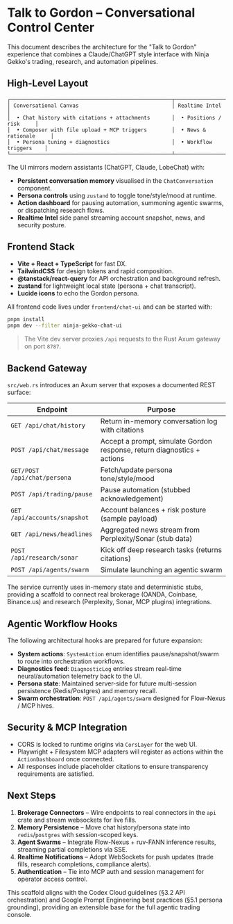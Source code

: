# Talk to Gordon – Conversational Control Center

This document describes the architecture for the "Talk to Gordon" experience that combines a Claude/ChatGPT style interface with Ninja Gekko's trading, research, and automation pipelines.

## High-Level Layout

```
┌────────────────────────────────────────────────────┬─────────────────────────┐
│ Conversational Canvas                              │ Realtime Intel          │
│  • Chat history with citations + attachments       │  • Positions / risk     │
│  • Composer with file upload + MCP triggers        │  • News & rationale     │
│  • Persona tuning + diagnostics                    │  • Workflow triggers    │
└────────────────────────────────────────────────────┴─────────────────────────┘
```

The UI mirrors modern assistants (ChatGPT, Claude, LobeChat) with:

- **Persistent conversation memory** visualised in the `ChatConversation` component.
- **Persona controls** using `zustand` to toggle tone/style/mood at runtime.
- **Action dashboard** for pausing automation, summoning agentic swarms, or dispatching research flows.
- **Realtime Intel** side panel streaming account snapshot, news, and security posture.

## Frontend Stack

- **Vite + React + TypeScript** for fast DX.
- **TailwindCSS** for design tokens and rapid composition.
- **@tanstack/react-query** for API orchestration and background refresh.
- **zustand** for lightweight local state (persona + chat transcript).
- **Lucide icons** to echo the Gordon persona.

All frontend code lives under `frontend/chat-ui` and can be started with:

```bash
pnpm install
pnpm dev --filter ninja-gekko-chat-ui
```

> The Vite dev server proxies `/api` requests to the Rust Axum gateway on port `8787`.

## Backend Gateway

`src/web.rs` introduces an Axum server that exposes a documented REST surface:

| Endpoint                 | Purpose                                                                   |
|--------------------------|---------------------------------------------------------------------------|
| `GET /api/chat/history`  | Return in-memory conversation log with citations                          |
| `POST /api/chat/message` | Accept a prompt, simulate Gordon response, return diagnostics + actions   |
| `GET/POST /api/chat/persona` | Fetch/update persona tone/style/mood                               |
| `POST /api/trading/pause`| Pause automation (stubbed acknowledgement)                                |
| `GET /api/accounts/snapshot` | Account balances + risk posture (sample payload)                    |
| `GET /api/news/headlines` | Aggregated news stream from Perplexity/Sonar (stub data)               |
| `POST /api/research/sonar` | Kick off deep research tasks (returns citations)                      |
| `POST /api/agents/swarm` | Simulate launching an agentic swarm                                     |

The service currently uses in-memory state and deterministic stubs, providing a scaffold to connect real brokerage (OANDA, Coinbase, Binance.us) and research (Perplexity, Sonar, MCP plugins) integrations.

## Agentic Workflow Hooks

The following architectural hooks are prepared for future expansion:

- **System actions**: `SystemAction` enum identifies pause/snapshot/swarm to route into orchestration workflows.
- **Diagnostics feed**: `DiagnosticLog` entries stream real-time neural/automation telemetry back to the UI.
- **Persona state**: Maintained server-side for future multi-session persistence (Redis/Postgres) and memory recall.
- **Swarm orchestration**: `POST /api/agents/swarm` designed for Flow-Nexus / MCP hives.

## Security & MCP Integration

- CORS is locked to runtime origins via `CorsLayer` for the web UI.
- Playwright + Filesystem MCP adapters will register as actions within the `ActionDashboard` once connected.
- All responses include placeholder citations to ensure transparency requirements are satisfied.

## Next Steps

1. **Brokerage Connectors** – Wire endpoints to real connectors in the `api` crate and stream websockets for live fills.
2. **Memory Persistence** – Move chat history/persona state into `redis`/`postgres` with session-scoped keys.
3. **Agent Swarms** – Integrate Flow-Nexus + ruv-FANN inference results, streaming partial completions via SSE.
4. **Realtime Notifications** – Adopt WebSockets for push updates (trade fills, research completions, compliance alerts).
5. **Authentication** – Tie into MCP auth and session management for operator access control.

This scaffold aligns with the Codex Cloud guidelines (§3.2 API orchestration) and Google Prompt Engineering best practices (§5.1 persona grounding), providing an extensible base for the full agentic trading console.
